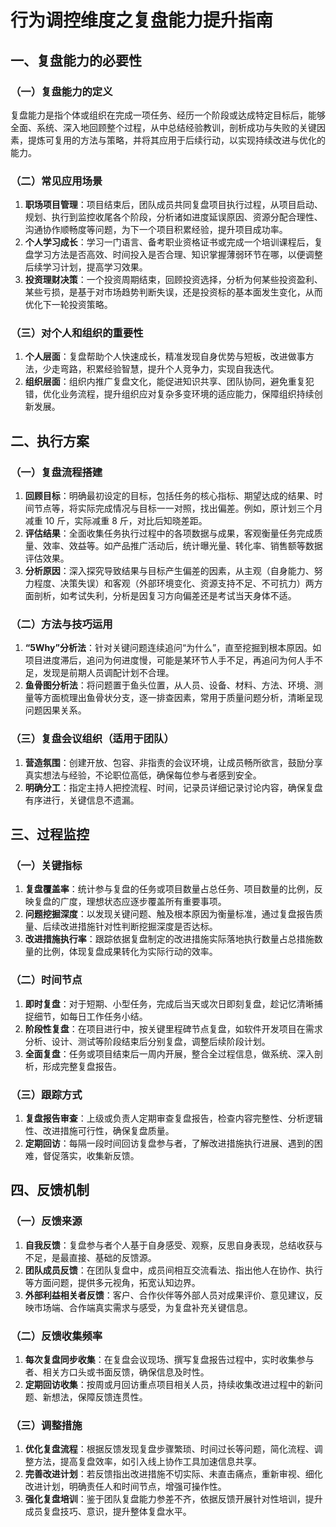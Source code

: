 # 行为调控维度之复盘能力提升指南

## 一、复盘能力的必要性

### （一）复盘能力的定义

复盘能力是指个体或组织在完成一项任务、经历一个阶段或达成特定目标后，能够全面、系统、深入地回顾整个过程，从中总结经验教训，剖析成功与失败的关键因素，提炼可复用的方法与策略，并将其应用于后续行动，以实现持续改进与优化的能力。

### （二）常见应用场景

1. **职场项目管理**：项目结束后，团队成员共同复盘项目执行过程，从项目启动、规划、执行到监控收尾各个阶段，分析诸如进度延误原因、资源分配合理性、沟通协作顺畅度等问题，为下一个项目积累经验，提升项目成功率。
2. **个人学习成长**：学习一门语言、备考职业资格证书或完成一个培训课程后，复盘学习方法是否高效、时间投入是否合理、知识掌握薄弱环节在哪，以便调整后续学习计划，提高学习效果。
3. **投资理财决策**：一个投资周期结束，回顾投资选择，分析为何某些投资盈利、某些亏损，是基于对市场趋势判断失误，还是投资标的基本面发生变化，从而优化下一轮投资策略。

### （三）对个人和组织的重要性

1. **个人层面**：复盘帮助个人快速成长，精准发现自身优势与短板，改进做事方法，少走弯路，积累经验智慧，提升个人竞争力，实现自我迭代。
2. **组织层面**：组织内推广复盘文化，能促进知识共享、团队协同，避免重复犯错，优化业务流程，提升组织应对复杂多变环境的适应能力，保障组织持续创新发展。

## 二、执行方案

### （一）复盘流程搭建

1. **回顾目标**：明确最初设定的目标，包括任务的核心指标、期望达成的结果、时间节点等，将实际完成情况与目标一一对照，找出偏差。例如，原计划三个月减重 10 斤，实际减重 8 斤，对比后知晓差距。
2. **评估结果**：全面收集任务执行过程中的各项数据与成果，客观衡量任务完成质量、效率、效益等。如产品推广活动后，统计曝光量、转化率、销售额等数据评估效果。
3. **分析原因**：深入探究导致结果与目标产生偏差的因素，从主观（自身能力、努力程度、决策失误）和客观（外部环境变化、资源支持不足、不可抗力）两方面剖析，如考试失利，分析是因复习方向偏差还是考试当天身体不适。

### （二）方法与技巧运用

1. **“5Why”分析法**：针对关键问题连续追问“为什么”，直至挖掘到根本原因。如项目进度滞后，追问为何进度慢，可能是某环节人手不足，再追问为何人手不足，发现是前期人员调配计划不合理。
2. **鱼骨图分析法**：将问题置于鱼头位置，从人员、设备、材料、方法、环境、测量等方面梳理出鱼骨状分支，逐一排查因素，常用于质量问题分析，清晰呈现问题因果关系。

### （三）复盘会议组织（适用于团队）

1. **营造氛围**：创建开放、包容、非指责的会议环境，让成员畅所欲言，鼓励分享真实想法与经验，不论职位高低，确保每位参与者感到安全。
2. **明确分工**：指定主持人把控流程、时间，记录员详细记录讨论内容，确保复盘有序进行，关键信息不遗漏。

## 三、过程监控

### （一）关键指标

1. **复盘覆盖率**：统计参与复盘的任务或项目数量占总任务、项目数量的比例，反映复盘的广度，理想状态应逐步覆盖所有重要事项。
2. **问题挖掘深度**：以发现关键问题、触及根本原因为衡量标准，通过复盘报告质量、后续改进措施针对性判断挖掘深度是否达标。
3. **改进措施执行率**：跟踪依据复盘制定的改进措施实际落地执行数量占总措施数量的比例，体现复盘成果转化为实际行动的效率。

### （二）时间节点

1. **即时复盘**：对于短期、小型任务，完成后当天或次日即刻复盘，趁记忆清晰捕捉细节，如每日工作任务小结。
2. **阶段性复盘**：在项目进行中，按关键里程碑节点复盘，如软件开发项目在需求分析、设计、测试等阶段结束后分别复盘，调整后续阶段计划。
3. **全面复盘**：任务或项目结束后一周内开展，整合全过程信息，做系统、深入剖析，形成完整复盘报告。

### （三）跟踪方式

1. **复盘报告审查**：上级或负责人定期审查复盘报告，检查内容完整性、分析逻辑性、改进措施可行性，确保复盘质量。
2. **定期回访**：每隔一段时间回访复盘参与者，了解改进措施执行进展、遇到的困难，督促落实，收集新反馈。

## 四、反馈机制

### （一）反馈来源

1. **自我反馈**：复盘参与者个人基于自身感受、观察，反思自身表现，总结收获与不足，是最直接、基础的反馈源。
2. **团队成员反馈**：在团队复盘中，成员间相互交流看法、指出他人在协作、执行等方面问题，提供多元视角，拓宽认知边界。
3. **外部利益相关者反馈**：客户、合作伙伴等外部人员对成果评价、意见建议，反映市场端、合作端真实需求与感受，为复盘补充关键信息。

### （二）反馈收集频率

1. **每次复盘同步收集**：在复盘会议现场、撰写复盘报告过程中，实时收集参与者、相关方口头或书面反馈，确保信息及时性。
2. **定期回访收集**：按周或月回访重点项目相关人员，持续收集改进过程中的新问题、新想法，保障反馈连贯性。

### （三）调整措施

1. **优化复盘流程**：根据反馈发现复盘步骤繁琐、时间过长等问题，简化流程、调整方法，提高复盘效率，如引入线上协作工具加速信息共享。
2. **完善改进计划**：若反馈指出改进措施不切实际、未直击痛点，重新审视、细化改进计划，明确责任人和时间节点，增强可操作性。
3. **强化复盘培训**：鉴于团队复盘能力参差不齐，依据反馈开展针对性培训，提升成员复盘技巧、意识，提升整体复盘水平。

